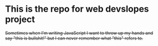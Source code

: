 # This is the repo for web devslopes project
~~Sometimes when I'm writing JavaScript I want to throw up my hands and say "this is bullshit!" 
but I can never remember what "this" refers to.~~
